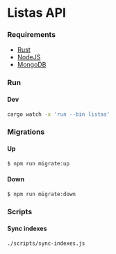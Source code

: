 # Listas API

### Requirements

- [Rust](https://www.rust-lang.org/tools/install)
- [NodeJS](https://nodejs.org)
- [MongoDB](https://docs.mongodb.com/manual/installation)

### Run

#### Dev
```bash
cargo watch -x 'run --bin listas'
```

### Migrations

#### Up
```bash
$ npm run migrate:up
```

#### Down
```bash
$ npm run migrate:down
```

### Scripts

#### Sync indexes

```bash
./scripts/sync-indexes.js
```


